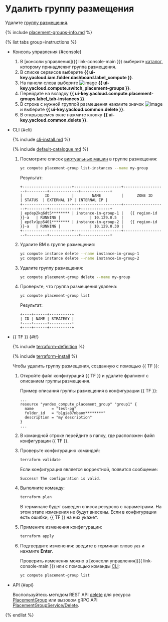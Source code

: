 # Удалить группу размещения

Удалите [группу размещения](../../concepts/placement-groups.md).

{% include [placement-groups-info.md](../../../_includes/compute/placement-groups-info.md) %}

{% list tabs group=instructions %}

- Консоль управления {#console}

  1. В [консоли управления]({{ link-console-main }}) выберите [каталог](../../../resource-manager/concepts/resources-hierarchy.md#folder), которому принадлежит группа размещения.
  1. В списке сервисов выберите **{{ ui-key.yacloud.iam.folder.dashboard.label_compute }}**.
  1. На панели слева выберите ![image](../../../_assets/compute/group-placement-pic.svg) **{{ ui-key.yacloud.compute.switch_placement-groups }}**.
  1. Перейдите на вкладку **{{ ui-key.yacloud.compute.placement-groups.label_tab-instances }}**.
  1. В строке с нужной группой размещения нажмите значок ![image](../../../_assets/options.svg) и выберите **{{ ui-key.yacloud.common.delete }}**.
  1. В открывшемся окне нажмите кнопку **{{ ui-key.yacloud.common.delete }}**.

- CLI {#cli}

  {% include [cli-install.md](../../../_includes/cli-install.md) %}

  {% include [default-catalogue.md](../../../_includes/default-catalogue.md) %}

  1. Посмотрите список [виртуальных машин](../../concepts/vm.md) в группе размещения:

     ```bash
     yc compute placement-group list-instances --name my-group
     ```

     Результат:

     ```text
     +----------------------+---------------------+-------------------+---------+-------------+-------------+
     |          ID          |        NAME         |      ZONE ID      | STATUS  | EXTERNAL IP | INTERNAL IP |
     +----------------------+---------------------+-------------------+---------+-------------+-------------+
     | epdep2kq6dt5******** | instance-in-group-1 |   {{ region-id }}-a   | RUNNING |             | 10.129.0.5  |
     | epdlv1pp5401******** | instance-in-group-2 |   {{ region-id }}-a   | RUNNING |             | 10.129.0.30 |
     +----------------------+---------------------+-------------------+---------+-------------+-------------+
     ```

  1. Удалите ВМ в группе размещения:

     ```bash
     yc compute instance delete --name instance-in-group-1
     yc compute instance delete --name instance-in-group-2
     ```

  1. Удалите группу размещения:

     ```bash
     yc compute placement-group delete --name my-group
     ```

  1. Проверьте, что группа размещения удалена:

     ```bash
     yc compute placement-group list
     ```

     Результат:

     ```text
     +----+------+----------+
     | ID | NAME | STRATEGY |
     +----+------+----------+
     +----+------+----------+
     ```

- {{ TF }} {#tf}

  {% include [terraform-definition](../../../_tutorials/_tutorials_includes/terraform-definition.md) %}

  {% include [terraform-install](../../../_includes/terraform-install.md) %}

  Чтобы удалить группу размещения, созданную с помощью {{ TF }}:
  1. Откройте файл конфигураций {{ TF }} и удалите фрагмент с описанием группы размещения.

     Пример описания группы размещения в конфигурации {{ TF }}:

     ```hcl
     ...
     resource "yandex_compute_placement_group" "group1" {
       name        = "test-pg"
       folder_id   = "b1gia87mbaom********"
       description = "my description"
     }
     ...
     ```

  1. В командной строке перейдите в папку, где расположен файл конфигурации {{ TF }}.
  1. Проверьте конфигурацию командой:

     ```bash
     terraform validate
     ```

     Если конфигурация является корректной, появится сообщение:

     ```text
     Success! The configuration is valid.
     ```

  1. Выполните команду:

     ```bash
     terraform plan
     ```

     В терминале будет выведен список ресурсов с параметрами. На этом этапе изменения не будут внесены. Если в конфигурации есть ошибки, {{ TF }} на них укажет.
  1. Примените изменения конфигурации:

     ```bash
     terraform apply
     ```

  1. Подтвердите изменения: введите в терминал слово `yes` и нажмите **Enter**.

     Проверить изменения можно в [консоли управления]({{ link-console-main }}) или с помощью команды [CLI](../../../cli/):

     ```bash
     yc compute placement-group list
     ```

- API {#api}

  Воспользуйтесь методом REST API [delete](../../api-ref/PlacementGroup/delete.md) для ресурса [PlacementGroup](../../api-ref/PlacementGroup/index.md) или вызовом gRPC API [PlacementGroupService/Delete](../../api-ref/grpc/placement_group_service.md#Delete).

{% endlist %}